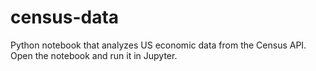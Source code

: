 # census-data
Python notebook that analyzes US economic data from the Census API.  
Open the notebook and run it in Jupyter.  

